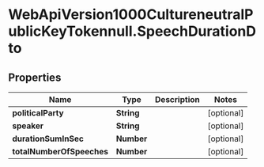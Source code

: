 # WebApiVersion1000CultureneutralPublicKeyTokennull.SpeechDurationDto

## Properties

Name | Type | Description | Notes
------------ | ------------- | ------------- | -------------
**politicalParty** | **String** |  | [optional] 
**speaker** | **String** |  | [optional] 
**durationSumInSec** | **Number** |  | [optional] 
**totalNumberOfSpeeches** | **Number** |  | [optional] 


